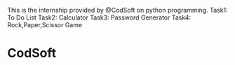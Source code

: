 This is the internship provided by @CodSoft on python programming.
Task1: To Do List
Task2: Calculator
Task3: Password Generator
Task4: Rock,Paper,Scissor Game
# CodSoft
